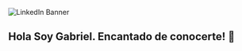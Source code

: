
![LinkedIn Banner](https://github.com/user-attachments/assets/4daf07df-7460-4863-8a59-0ec0ac9ff6e6)



## Hola Soy Gabriel. Encantado de conocerte! 👋

<!--
**GabrielCastellanos/GabrielCastellanos** is a ✨ _special_ ✨ repository because its `README.md` (this file) appears on your GitHub profile.

Here are some ideas to get you started:

- 🔭 I’m currently working on my professional development
- 🌱 I’m currently learning ...
- 👯 I’m looking to collaborate on ...
- 🤔 I’m looking for help with ...
- 💬 Ask me about ...
- 📫 How to reach me: ...
- 😄 Pronouns: ...
- ⚡ Fun fact: ...
-->
